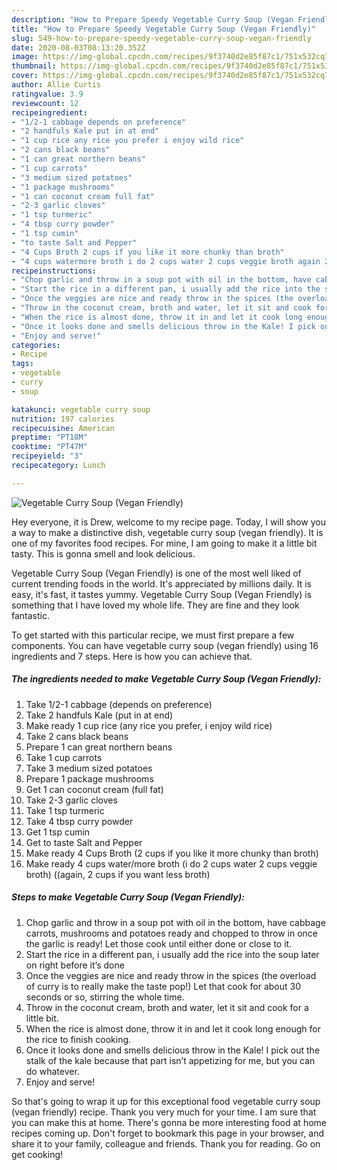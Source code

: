 ```yaml
---
description: "How to Prepare Speedy Vegetable Curry Soup (Vegan Friendly)"
title: "How to Prepare Speedy Vegetable Curry Soup (Vegan Friendly)"
slug: 549-how-to-prepare-speedy-vegetable-curry-soup-vegan-friendly
date: 2020-08-03T08:13:20.352Z
image: https://img-global.cpcdn.com/recipes/9f3740d2e85f87c1/751x532cq70/vegetable-curry-soup-vegan-friendly-recipe-main-photo.jpg
thumbnail: https://img-global.cpcdn.com/recipes/9f3740d2e85f87c1/751x532cq70/vegetable-curry-soup-vegan-friendly-recipe-main-photo.jpg
cover: https://img-global.cpcdn.com/recipes/9f3740d2e85f87c1/751x532cq70/vegetable-curry-soup-vegan-friendly-recipe-main-photo.jpg
author: Allie Curtis
ratingvalue: 3.9
reviewcount: 12
recipeingredient:
- "1/2-1 cabbage depends on preference"
- "2 handfuls Kale put in at end"
- "1 cup rice any rice you prefer i enjoy wild rice"
- "2 cans black beans"
- "1 can great northern beans"
- "1 cup carrots"
- "3 medium sized potatoes"
- "1 package mushrooms"
- "1 can coconut cream full fat"
- "2-3 garlic cloves"
- "1 tsp turmeric"
- "4 tbsp curry powder"
- "1 tsp cumin"
- "to taste Salt and Pepper"
- "4 Cups Broth 2 cups if you like it more chunky than broth"
- "4 cups watermore broth i do 2 cups water 2 cups veggie broth again 2 cups if you want less broth"
recipeinstructions:
- "Chop garlic and throw in a soup pot with oil in the bottom, have cabbage carrots, mushrooms and potatoes ready and chopped to throw in once the garlic is ready! Let those cook until either done or close to it."
- "Start the rice in a different pan, i usually add the rice into the soup later on right before it’s done"
- "Once the veggies are nice and ready throw in the spices (the overload of curry is to really make the taste pop!) Let that cook for about 30 seconds or so, stirring the whole time."
- "Throw in the coconut cream, broth and water, let it sit and cook for a little bit."
- "When the rice is almost done, throw it in and let it cook long enough for the rice to finish cooking."
- "Once it looks done and smells delicious throw in the Kale! I pick out the stalk of the kale because that part isn’t appetizing for me, but you can do whatever."
- "Enjoy and serve!"
categories:
- Recipe
tags:
- vegetable
- curry
- soup

katakunci: vegetable curry soup 
nutrition: 197 calories
recipecuisine: American
preptime: "PT18M"
cooktime: "PT47M"
recipeyield: "3"
recipecategory: Lunch

---
```



![Vegetable Curry Soup (Vegan Friendly)](https://img-global.cpcdn.com/recipes/9f3740d2e85f87c1/751x532cq70/vegetable-curry-soup-vegan-friendly-recipe-main-photo.jpg)

Hey everyone, it is Drew, welcome to my recipe page. Today, I will show you a way to make a distinctive dish, vegetable curry soup (vegan friendly). It is one of my favorites food recipes. For mine, I am going to make it a little bit tasty. This is gonna smell and look delicious.



Vegetable Curry Soup (Vegan Friendly) is one of the most well liked of current trending foods in the world. It's appreciated by millions daily. It is easy, it's fast, it tastes yummy. Vegetable Curry Soup (Vegan Friendly) is something that I have loved my whole life. They are fine and they look fantastic.


To get started with this particular recipe, we must first prepare a few components. You can have vegetable curry soup (vegan friendly) using 16 ingredients and 7 steps. Here is how you can achieve that.

<!--inarticleads1-->

##### The ingredients needed to make Vegetable Curry Soup (Vegan Friendly):

1. Take 1/2-1 cabbage (depends on preference)
1. Take 2 handfuls Kale (put in at end)
1. Make ready 1 cup rice (any rice you prefer, i enjoy wild rice)
1. Take 2 cans black beans
1. Prepare 1 can great northern beans
1. Take 1 cup carrots
1. Take 3 medium sized potatoes
1. Prepare 1 package mushrooms
1. Get 1 can coconut cream (full fat)
1. Take 2-3 garlic cloves
1. Take 1 tsp turmeric
1. Take 4 tbsp curry powder
1. Get 1 tsp cumin
1. Get to taste Salt and Pepper
1. Make ready 4 Cups Broth (2 cups if you like it more chunky than broth)
1. Make ready 4 cups water/more broth (i do 2 cups water 2 cups veggie broth) ((again, 2 cups if you want less broth)




<!--inarticleads2-->

##### Steps to make Vegetable Curry Soup (Vegan Friendly):

1. Chop garlic and throw in a soup pot with oil in the bottom, have cabbage carrots, mushrooms and potatoes ready and chopped to throw in once the garlic is ready! Let those cook until either done or close to it.
1. Start the rice in a different pan, i usually add the rice into the soup later on right before it’s done
1. Once the veggies are nice and ready throw in the spices (the overload of curry is to really make the taste pop!) Let that cook for about 30 seconds or so, stirring the whole time.
1. Throw in the coconut cream, broth and water, let it sit and cook for a little bit.
1. When the rice is almost done, throw it in and let it cook long enough for the rice to finish cooking.
1. Once it looks done and smells delicious throw in the Kale! I pick out the stalk of the kale because that part isn’t appetizing for me, but you can do whatever.
1. Enjoy and serve!




So that's going to wrap it up for this exceptional food vegetable curry soup (vegan friendly) recipe. Thank you very much for your time. I am sure that you can make this at home. There's gonna be more interesting food at home recipes coming up. Don't forget to bookmark this page in your browser, and share it to your family, colleague and friends. Thank you for reading. Go on get cooking!
